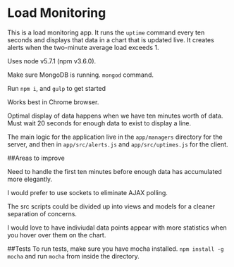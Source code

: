 # Load Monitoring

This is a load monitoring app. It runs the `uptime` command every ten seconds and displays that data in a chart that is updated live. It creates alerts when the two-minute average load exceeds 1.

Uses node v5.7.1 (npm v3.6.0).

Make sure MongoDB is running. `mongod` command.

Run `npm i`, and `gulp` to get started

Works best in Chrome browser.

Optimal display of data happens when we have ten minutes worth of data. Must wait 20 seconds for enough data to exist to display a line.

The main logic for the application live in the `app/managers` directory for the server, and then in `app/src/alerts.js` and `app/src/uptimes.js` for the client.

##Areas to improve

Need to handle the first ten minutes before enough data has accumulated more elegantly.

I would prefer to use sockets to eliminate AJAX polling.

The src scripts could be divided up into views and models for a cleaner separation of concerns.

I would love to have indiviudal data points appear with more statistics when you hover over them on the chart.

##Tests
To run tests, make sure you have mocha installed. `npm install -g mocha` and run `mocha` from inside the directory.
